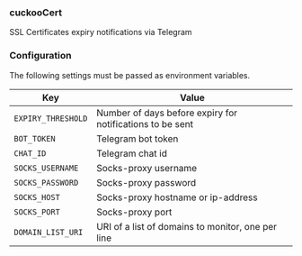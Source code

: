 ### cuckooCert
SSL Certificates expiry notifications via Telegram

### Configuration

The following settings must be passed as environment variables.

| Key | Value |
| ------------- | ------------- |
| `EXPIRY_THRESHOLD` | Number of days before expiry for notifications to be sent |
| `BOT_TOKEN` | Telegram bot token |
| `CHAT_ID` | Telegram chat id |
| `SOCKS_USERNAME` | Socks-proxy username |
| `SOCKS_PASSWORD` | Socks-proxy password |
| `SOCKS_HOST` | Socks-proxy hostname or ip-address |
| `SOCKS_PORT` | Socks-proxy port |
| `DOMAIN_LIST_URI` | URI of a list of domains to monitor, one per line |
